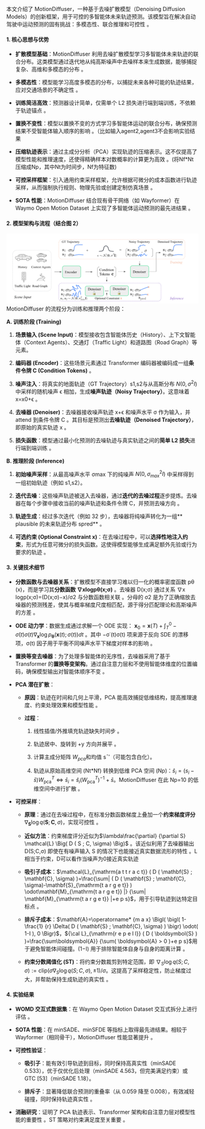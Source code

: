 本文介绍了 MotionDiffuser，一种基于去噪扩散模型（Denoising Diffusion Models）的创新框架，用于可控的多智能体未来轨迹预测。该模型旨在解决自动驾驶中运动预测的固有挑战：多模态性、联合推理和可控性 。

#### 1. 核心思想与优势

- **扩散模型基础**：MotionDiffuser 利用去噪扩散模型学习多智能体未来轨迹的联合分布。这类模型通过迭代地从纯高斯噪声中去噪样本来生成数据，能够捕捉复杂、高维和多模态的分布 。
    
- **多模态性**：模型能学习高度多模态的分布，以捕捉未来各种可能的轨迹结果，应对交通场景的不确定性 。
    
- **训练简洁高效**：预测器设计简单，仅需单个 L2 损失进行端到端训练，不依赖于轨迹锚点 。
    
- **置换不变性**：模型以置换不变的方式学习多智能体运动的联合分布，确保预测结果不受智能体输入顺序的影响 。（比如输入agent2,agent3不会影响实验结果
    
- **压缩轨迹表示**：通过主成分分析（PCA）实现轨迹的压缩表示。这不仅提高了模型性能和推理速度，还使得精确样本对数概率的计算更为高效 。(将Nf\*Nt压缩成Np，其中Nt为时间步，Nf为特征数)
    
- **可控采样框架**：引入通用约束采样框架，允许根据可微分的成本函数进行轨迹采样，从而强制执行规则、物理先验或创建定制仿真场景 。
    
- **SOTA 性能**：MotionDiffuser 结合现有骨干网络（如 Wayformer）在 Waymo Open Motion Dataset 上实现了多智能体运动预测的最先进结果 。
    

#### 2. 模型架构与流程（结合图 2）
![](assets/Pasted%20image%2020250603210149.png)
MotionDiffuser 的流程分为训练和推理两个阶段：

**A. 训练阶段 (Training)**

1. **场景输入 (Scene Input)**：模型接收包含智能体历史（History）、上下文智能体（Context Agents）、交通灯（Traffic Light）和道路图（Road Graph）等元素。
2. **编码器 (Encoder)**：这些场景元素通过 Transformer 编码器被编码成一组**条件令牌 C (Condition Tokens)** 。
    
3. **噪声注入**：将真实的地面轨迹（GT Trajectory）s1​,s2​ 与从高斯分布 $N(0,σ^2I)$ 中采样的随机噪声 ϵ 相加，生成**噪声轨迹（Noisy Trajectory）**。这意味着 x=x0​+ϵ 。
    
4. **去噪器 (Denoiser)**：去噪器接收噪声轨迹 x+ϵ 和噪声水平 σ 作为输入，并 attend 到条件令牌 C 。其目标是预测出**去噪轨迹（Denoised Trajectory）**，即原始的真实轨迹 x 。
    
5. **损失函数**：模型通过最小化预测的去噪轨迹与真实轨迹之间的**简单 L2 损失**进行端到端训练 。
    

**B. 推理阶段 (Inference)**

1. **初始噪声采样**：从最高噪声水平 σmax​ 下的纯噪声 $N(0,σ_{max}^2​I)$ 中采样得到一组初始轨迹（例如 s1​,s2​）。
2. **迭代去噪**：这些噪声轨迹被送入去噪器，通过**迭代的去噪过程**逐步提炼。去噪器在每个步骤中接收当前的噪声轨迹和条件令牌 C，并预测去噪方向 。
    
3. **轨迹生成**：经过多次迭代（例如 32 步），去噪器将纯噪声转化为一组** plausible 的未来轨迹分布 spred​** 。
    
4. **可选约束 (Optional Constraint x)**：在去噪过程中，可以**选择性地注入约束**，形式为任意可微分的损失函数。这使得模型能够生成满足额外先验或行为要求的轨迹 。
    

#### 3. 关键技术细节

- **分数函数与去噪器关系**：扩散模型不直接学习难以归一化的概率密度函数 pθ​(x)，而是学习其**分数函数 ∇x​logpθ​(x;σ)** 。去噪器 D(x;σ) 通过关系 ∇x​logp(x;σ)=(D(x;σ)−x)/σ2 与分数函数相关联 。分母的 σ2 是为了正确缩放去噪器的预测残差，使其与概率梯度尺度相匹配，源于得分匹配理论和高斯噪声的方差 。
    
- **ODE 动力学**：数据生成通过求解一个 ODE 实现：
$\boldsymbol{x}_{0}=\boldsymbol{x} ( T )+\int_{T}^{0}-\dot{\sigma} ( t ) \sigma( t ) \nabla_{\boldsymbol{x}} \operatorname{l o g} p_{\boldsymbol{\theta}} ( \boldsymbol{x} ( t ) ; \sigma( t ) ) d t$ 。其中 −σ˙(t)σ(t) 项来源于反向 SDE 的漂移项，σ(t) 因子用于平衡不同噪声水平下梯度对样本的影响 。
    
- **置换等变去噪器**：为了处理多智能体的无序性，去噪器采用了基于 Transformer 的**置换等变架构**。通过自注意力层和不使用智能体维度的位置编码，确保模型输出对智能体顺序不变 。
    
- **PCA 潜在扩散**：
    - **原因**：轨迹在时间和几何上平滑，PCA 能高效捕捉低维结构，提高推理速度、约束处理效果和模型性能 。
        
    - **过程**：
        1. 线性插值/外推填充轨迹缺失时间步 。
            
        2. 轨迹居中、旋转到 +y 方向并展平 。
            
        3. 计算主成分矩阵 $W_{pca}​$ 和均值 sˉ′（可能包含白化）。
            
        4. 轨迹从原始高维空间 (Nt\*​Nf​) 转换到低维 PCA 空间 (Np​)：$\hat{s}_{i}=( s_{i}-\bar{s} ) W_{\mathrm{p c a}}^{T} \Leftrightarrow\bar{s}_{i}=\hat{s}_{i} ( W_{\mathrm{p c a}}^{T} )^{-1}+\bar{s}$。MotionDiffuser 在此 Np​=10 的低维空间中进行扩散 。
            
- **可控采样**：
    - **原理**：通过在去噪过程中，在标准分数函数梯度上叠加一个**约束梯度评分** $\nabla_{\boldsymbol{S}} \operatorname{l o g} q ( \boldsymbol{S} ; \boldsymbol{C}, \sigma)$，实现可控性 。
        
    - **近似方法**：约束梯度评分近似为$\lambda\frac{\partial} {\partial S} \mathcal{L} \Big( D ( S ; C, \sigma) \Big)$ 。该近似利用了去噪器输出 D(S;C,σ) 即使在有噪声输入 S 的情况下也能接近真实数据流形的特性 。L相当于约束，D可以看作当噪声为0接近真实轨迹
        
    - **吸引子成本**：$\mathcal{L}_{\mathrm{a t t r a c t}} ( D ( \mathbf{S} ; \mathbf{C}, \sigma) )=\frac{\sum| ( D ( \mathbf{S} ; \mathbf{C}, \sigma)-\mathbf{S}_{\mathrm{t a r g e t}} ) \odot\mathbf{M}_{\mathrm{t a r g e t}} |} {\sum| \mathbf{M}_{\mathrm{t a r g e t}} |+e p s}$​，用于引导轨迹到达特定目标点 。
        
    - **排斥子成本**：$\mathbf{A}=\operatorname* {m a x} \Bigl( \bigl( 1-\frac{1} {r} \Delta( D ( \mathbf{S} ; \mathbf{C}, \sigma) ) \bigr) \odot( 1-I ), 0 \Bigr)$，${\cal L}_{\mathrm{r e p e l l}} ( D ( \boldsymbol{S} ) )=\frac{\sum\boldsymbol{A}} {\sum( \boldsymbol{A} > 0 )+e p s}$用于避免智能体间碰撞。(1−I) 用于排除智能体自身与自身的距离计算 。
        
    - **约束分数阈值化 (ST)**：将约束分数裁剪到特定范围，即 $\nabla_{S} \operatorname{l o g} q ( S ; C, \sigma) :=\mathrm{c l i p} ( \sigma\nabla_{S} \operatorname{l o g} q ( S ; C, \sigma), \pm1 ) / \sigma$。这提高了采样稳定性，防止梯度过大，并帮助保持生成轨迹的真实性 。
        

#### 4. 实验结果

- **WOMD 交互式数据集**：在 Waymo Open Motion Dataset 交互式拆分上进行评估 。
    
- **SOTA 性能**：在 minSADE、minSFDE 等指标上取得最先进结果。相较于 Wayformer（相同骨干），MotionDiffuser 性能显著提升 。
    
- **可控性验证**：
    - **吸引子**：能有效引导轨迹到目标，同时保持高真实性（minSADE 0.533），优于仅优化后处理（minSADE 4.563，但完美满足约束）或 GTC [53]（minSADE 1.18）。
        
    - **排斥子**：显著降低联合预测的重叠率（从 0.059 降至 0.008），有效减轻碰撞，同时保持轨迹真实性 。
        
- **消融研究**：证明了 PCA 轨迹表示、Transformer 架构和自注意力层对模型性能的重要性 。ST 策略对约束满足度至关重要 。